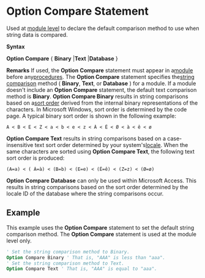 
# Option Compare Statement

Used at [module level](b8bdf64f-5920-1ae9-16d0-b26d09524a30.md) to declare the default comparison method to use when string data is compared.

 **Syntax**

 **Option Compare** { **Binary** |**Text** |**Database** }

 **Remarks**
If used, the  **Option** **Compare** statement must appear in a[module](b8bdf64f-5920-1ae9-16d0-b26d09524a30.md) before any[procedures](b8bdf64f-5920-1ae9-16d0-b26d09524a30.md).
The  **Option Compare** statement specifies the[string comparison](b8bdf64f-5920-1ae9-16d0-b26d09524a30.md) method ( **Binary**, **Text**, or **Database** ) for a module. If a module doesn't include an **Option** **Compare** statement, the default text comparison method is **Binary**.
 **Option Compare Binary** results in string comparisons based on a[sort order](b8bdf64f-5920-1ae9-16d0-b26d09524a30.md) derived from the internal binary representations of the characters. In Microsoft Windows, sort order is determined by the code page. A typical binary sort order is shown in the following example:



```
A < B < E < Z < a < b < e < z < À < Ê < Ø < à < ê < ø 

```

 **Option Compare Text** results in string comparisons based on a case-insensitive text sort order determined by your system's[locale](b8bdf64f-5920-1ae9-16d0-b26d09524a30.md). When the same characters are sorted using  **Option Compare Text**, the following text sort order is produced:



```
(A=a) < ( À=à) < (B=b) < (E=e) < (Ê=ê) < (Z=z) < (Ø=ø) 

```

 **Option** **Compare** **Database** can only be used within Microsoft Access. This results in string comparisons based on the sort order determined by the locale ID of the database where the string comparisons occur.

## Example

This example uses the  **Option Compare** statement to set the default string comparison method. The **Option Compare** statement is used at the module level only.


```vb
' Set the string comparison method to Binary. 
Option Compare Binary ' That is, "AAA" is less than "aaa". 
' Set the string comparison method to Text. 
Option Compare Text ' That is, "AAA" is equal to "aaa". 

```

